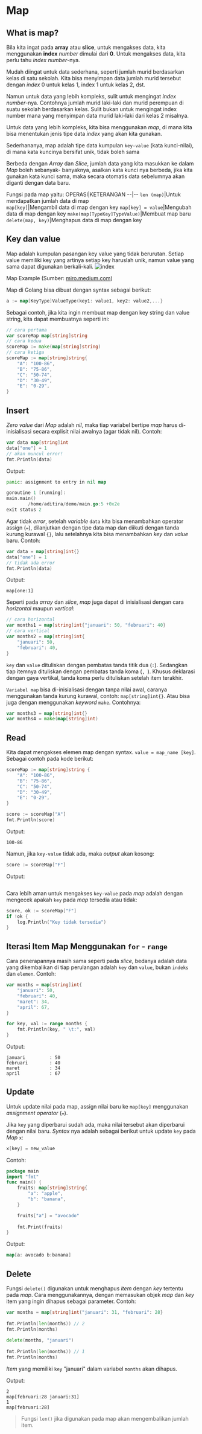 # Map
## What is map?
Bila kita ingat pada **array** atau **slice**, untuk mengakses data, kita menggunakan **index** *number* dimulai dari **0**.  Untuk mengakses data, kita perlu tahu *index number*-nya.

Mudah diingat untuk data sederhana, seperti jumlah murid berdasarkan kelas di satu sekolah. Kita bisa menyimpan data jumlah murid tersebut dengan *index* 0 untuk kelas 1, index 1 untuk kelas 2, dst.

Namun untuk data yang lebih kompleks, sulit untuk mengingat *index number*-nya. Contohnya jumlah murid laki-laki dan murid perempuan di suatu sekolah berdasarkan kelas. Sulit bukan untuk mengingat index number mana yang menyimpan data murid laki-laki dari kelas 2 misalnya.

Untuk data yang lebih kompleks, kita bisa menggunakan *map*, di mana kita bisa menentukan jenis tipe data *index* yang akan kita gunakan.

Sederhananya, map adalah tipe data kumpulan `key-value` (kata kunci-nilai), di mana kata kuncinya bersifat unik, tidak boleh sama

Berbeda dengan *Array* dan *Slice*, jumlah data yang kita masukkan ke dalam *Map* boleh sebanyak- banyaknya, asalkan kata kunci nya berbeda, jika kita gunakan kata kunci sama, maka secara otomatis data sebelumnya akan diganti dengan data baru.

Fungsi pada map yaitu:
OPERASI|KETERANGAN
--|--
`len (map)`|Untuk mendapatkan jumlah data di map  
`map[key]`|Mengambil data di map dengan key 
`map[key] = value`|Mengubah data di map dengan key
`make(map[TypeKey]TypeValue)`|Membuat map baru
`delete(map, key)`|Menghapus data di map dengan key

## Key dan value
Map adalah kumpulan pasangan key value yang tidak berurutan. Setiap value memiliki key yang artinya setiap key haruslah unik, namun value yang sama dapat digunakan berkali-kali.
![index](https://miro.medium.com/v2/resize:fit:828/format:webp/1*MF82DTElbNKV29T22_V8Ug.png)

Map Example (Sumber: [miro.medium.com](https://levelup.gitconnected.com/composite-data-types-in-golang-a829288b5553))

Map di Golang bisa dibuat dengan syntax sebagai berikut:
```go
a := map[KeyType]ValueType(key1: value1, key2: value2,...}
```

Sebagai contoh, jika kita ingin membuat map dengan key string dan value string, kita dapat membuatnya seperti ini:
```go
// cara pertama
var scoreMap map[string]string
// cara kedua
scoreMap := make(map[string]string)
// cara ketiga
scoreMap := map[string]string{
	"A": "100-86",
	"B": "75-86",
	"C": "50-74",
	"D": "30-49",
	"E": "0-29",
}
```

## Insert
*Zero value* dari *Map* adalah *nil*, maka tiap variabel bertipe *map* harus di-inisialisasi secara explisit nilai awalnya (agar tidak nil). Contoh:
```go
var data map[string]int
data["one"] = 1
// akan muncul error!
fmt.Println(data)
```
Output:
```go
panic: assignment to entry in nil map

goroutine 1 [running]:
main.main()
		/home/aditira/demo/main.go:5 +0x2e
exit status 2
```

Agar tidak *error*, setelah *variable* `data` kita bisa menambahkan operator assign (`=`), dilanjutkan dengan tipe data map dan diikuti dengan tanda kurung kurawal `{}`, lalu setelahnya kita bisa menambahkan *key* dan *value* baru. Contoh:
```go
var data = map[string]int{}
data["one"] = 1
// tidak ada error
fmt.Println(data)
```
Output:
```Output
map[one:1]
```

Seperti pada *array* dan *slice*, *map* juga dapat di inisialisasi dengan cara *horizontal* maupun *vertical*:
```go
// cara horizontal
var months1 = map[string]int{"januari": 50, "februari": 40}
// cara vertical
var months2 = map[string]int{
	"januari": 50,
	"februari": 40,
}
```

`key` dan `value` dituliskan dengan pembatas tanda titik dua (` : `). Sedangkan tiap itemnya dituliskan dengan pembatas tanda koma (`, `). Khusus deklarasi dengan gaya vertikal, tanda koma perlu dituliskan setelah item terakhir.

`Variabel map` bisa di-inisialisasi dengan tanpa nilai awal, caranya menggunakan tanda kurung kurawal, contoh: `map[string]int{}`. Atau bisa juga dengan menggunakan *keyword* `make`. Contohnya:
```go
var months3 = map[string]int{}
var months4 = make(map[string]int)
```

## Read
Kita dapat mengakses elemen map dengan syntax. `value = map_name [key]`. Sebagai contoh pada kode berikut:
```go
scoreMap := map[string]string {
	"A": "100-86",
	"B": "75-86",
	"C": "50-74",
	"D": "30-49",
	"E": "0-29",
}

score := scoreMap["A"]
fmt.Println(score)
```
Output:
```Output
100-86
```

Namun, jika `key-value` tidak ada, maka *output* akan kosong:
```go
score := scoreMap["F"]
```
Output:
```
```

Cara lebih aman untuk mengakses `key-value` pada *map* adalah dengan mengecek apakah `key` pada *map* tersedia atau tidak:
```go
score, ok := scoreMap["F"]
if !ok {
	log.Println("Key tidak tersedia")
}
```


## Iterasi Item Map Menggunakan `for` - `range`
Cara penerapannya masih sama seperti pada *slice*, bedanya adalah data yang dikembalikan di tiap perulangan adalah `key` dan `value`, bukan `indeks` dan `elemen`. 
Contoh:
```go
var months = map[string]int{
	"januari": 50,
	"februari": 40,
	"maret": 34,
	"april": 67,
}

for key, val := range months {
	fmt.Println(key, " \t:", val)
}

```
Output:
```
januari			: 50
februari		: 40
maret			: 34
april			: 67
```

## Update
Untuk update nilai pada map, assign nilai baru ke `map[key]` menggunakan *assignment operator* (`=`).

Jika `key` yang diperbarui sudah ada, maka nilai tersebut akan diperbarui dengan nilai baru. *Syntax* nya adalah sebagai berikut untuk update `key` pada *Map* `x`:
```go
x[key] = new_value
```
Contoh:
```go
package main
import "fmt"
func main() {
	fruits: map[string]string{
		"a": "apple",
		"b": "banana",
	}

	fruits["a"] = "avocado"
	
	fmt.Print(fruits)
}
```
Output:
```go
map[a: avocado b:banana]
```

## Delete
Fungsi `delete()` digunakan untuk menghapus *item* dengan *key* tertentu pada *map*. Cara menggunakannya, dengan memasukan objek *map* dan *key* item yang ingin dihapus sebagai parameter. Contoh:
```go
var months = map[string]int("januari": 31, "februari": 28}
						  
fmt.Println(len(months)) // 2
fmt.Println(months)
						  
delete(months, "januari")
						  
fmt.Println(len(months)) // 1
fmt.Println(months)
```
*Item* yang memiliki `key` "januari" dalam variabel `months` akan dihapus.

Output:
```Output
2
map[februari:28 januari:31]
1
map[februari:28]
```
>Fungsi `len()` jika digunakan pada map akan mengembalikan jumlah item.
